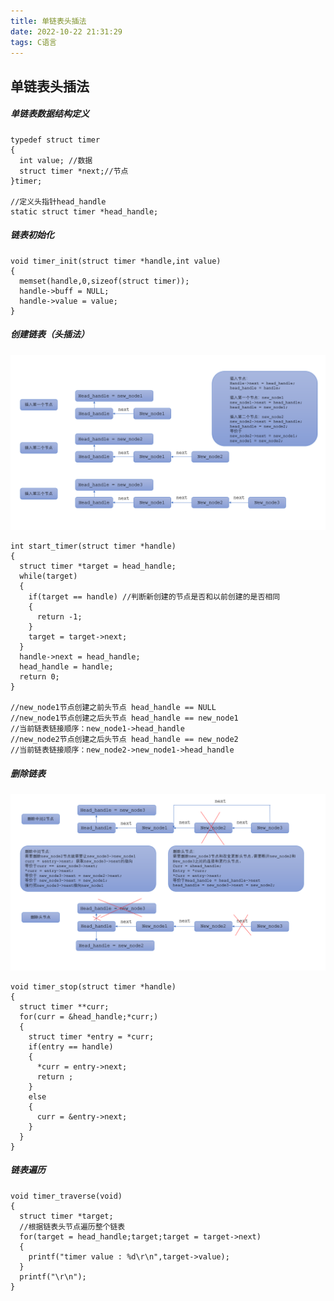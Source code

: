 ```yaml
---
title: 单链表头插法
date: 2022-10-22 21:31:29
tags: C语言
---
```


## 单链表头插法

##### 单链表数据结构定义

```
typedef struct timer
{
  int value; //数据
  struct timer *next;//节点
}timer;

//定义头指针head_handle
static struct timer *head_handle;
```

##### 链表初始化

```
void timer_init(struct timer *handle,int value)
{
  memset(handle,0,sizeof(struct timer));
  handle->buff = NULL;
  handle->value = value;
}
```

##### 创建链表（头插法）

![image-20221022213426409](单链表头插法/image-20221022213426409.png)

```
int start_timer(struct timer *handle)
{
  struct timer *target = head_handle;
  while(target)
  {
    if(target == handle) //判断新创建的节点是否和以前创建的是否相同
    {
      return -1;
    }
    target = target->next;
  }
  handle->next = head_handle;
  head_handle = handle;
  return 0;
}

//new_node1节点创建之前头节点 head_handle == NULL
//new_node1节点创建之后头节点 head_handle == new_node1
//当前链表链接顺序：new_node1->head_handle
//new_node2节点创建之后头节点 head_handle == new_node2
//当前链表链接顺序：new_node2->new_node1->head_handle
```



##### 删除链表

![image-20221022213453323](单链表头插法/image-20221022213453323.png)

```
void timer_stop(struct timer *handle)
{
  struct timer **curr;
  for(curr = &head_handle;*curr;)
  {
    struct timer *entry = *curr;
    if(entry == handle)
    {
      *curr = entry->next;
      return ;
    }
    else
    {
      curr = &entry->next;
    }
  }
}
```

##### 链表遍历

```
void timer_traverse(void)
{
  struct timer *target;
  //根据链表头节点遍历整个链表
  for(target = head_handle;target;target = target->next)
  {
    printf("timer value : %d\r\n",target->value);
  }
  printf("\r\n");
}
```

